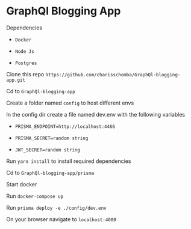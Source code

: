 # GraphQl Blogging App

Dependencies

- `Docker`

- `Node Js`

- `Postgres`

Clone this repo `https://github.com/charisschomba/GraphQl-blogging-app.git`

Cd to `GraphQl-blogging-app`

Create a folder named `config` to host different envs

In the config dir create a file named dev.env with the following variables

- `PRISMA_ENDPOINT=http://localhost:4466`

- `PRISMA_SECRET=random string`

- `JWT_SECRET=random string`

Run `yarn install` to install required dependencies

Cd to `GraphQl-blogging-app/prisma`

Start docker

Run `docker-compose up`

Run `prisma deploy -e ./config/dev.env`

On your browser navigate to `localhost:4000`
